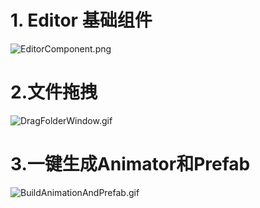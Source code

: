 # 1. Editor 基础组件

![EditorComponent.png](https://i.loli.net/2020/04/23/YvR6xqT2aj1drI9.png)

# 2.文件拖拽

![DragFolderWindow.gif](https://i.loli.net/2020/04/23/1t9ChyDompsERJZ.gif)

# 3.一键生成Animator和Prefab

![BuildAnimationAndPrefab.gif](https://i.loli.net/2020/04/23/8B7hwQTy6jeCHg1.gif)